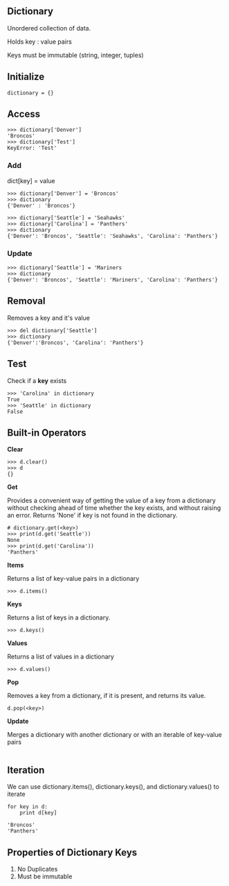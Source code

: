 ## Dictionary
Unordered collection of data. 

Holds key : value pairs

Keys must be immutable (string, integer, tuples)

## Initialize
```
dictionary = {}
```

## Access
```
>>> dictionary['Denver']
'Broncos'
>>> dictionary['Test']
KeyError: 'Test'
```

### Add
dict[key] = value
```
>>> dictionary['Denver'] = 'Broncos'
>>> dictionary
{'Denver' : 'Broncos'}

>>> dictionary['Seattle'] = 'Seahawks'
>>> dictionary['Carolina'] = 'Panthers'
>>> dictionary
{'Denver': 'Broncos', 'Seattle': 'Seahawks', 'Carolina': 'Panthers'}
```
### Update
```
>>> dictionary['Seattle'] = 'Mariners
>>> dictionary
{'Denver': 'Broncos', 'Seattle': 'Mariners', 'Carolina': 'Panthers'}
```
## Removal
Removes a key and it's value
```
>>> del dictionary['Seattle']
>>> dictionary
{'Denver':'Broncos', 'Carolina': 'Panthers'}
```

## Test 
Check if a __key__ exists 
```
>>> 'Carolina' in dictionary
True
>>> 'Seattle' in dictionary
False
```

## Built-in Operators

__Clear__
```
>>> d.clear()
>>> d
{}
```

__Get__

Provides a convenient way of getting the value of a key from a dictionary without checking ahead of time whether the key exists, and without raising an error.
Returns 'None' if key is not found in the dictionary.
```
# dictionary.get(<key>)
>>> print(d.get('Seattle'))
None
>>> print(d.get('Carolina'))
'Panthers'
```

__Items__

Returns a list of key-value pairs in a dictionary
```
>>> d.items()
```

__Keys__

Returns a list of keys in a dictionary.
```
>>> d.keys()
```

__Values__

Returns a list of values in a dictionary
```
>>> d.values()
```

__Pop__

Removes a key from a dictionary, if it is present, and returns its value.
```
d.pop(<key>)
```

__Update__

Merges a dictionary with another dictionary or with an iterable of key-value pairs
```
```

## Iteration
We can use dictionary.items(), dictionary.keys(), and dictionary.values() to iterate 
```
for key in d:
    print d[key]

'Broncos'
'Panthers'
```


## Properties of Dictionary Keys
1. No Duplicates
2.  Must be immutable
